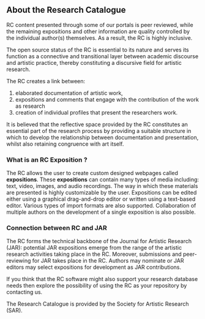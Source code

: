 ## About the Research Catalogue

RC content presented through some of our portals is peer reviewed, while the remaining expositions and other information are quality controlled by the individual author(s) themselves. As a result, the RC is highly inclusive. 

The open source status of the RC is essential to its nature and serves
its function as a connective and transitional layer between academic
discourse and artistic practice, thereby constituting a discursive
field for artistic research.

The RC creates a link between:

1. elaborated documentation of artistic work,
2. expositions and comments that engage with the contribution of the work as research
3. creation of individual profiles that present the researchers work.

It is believed that the reflective space provided by the RC
constitutes an essential part of the research process by providing a
suitable structure in which to develop the relationship between
documentation and presentation, whilst also retaining congruence with
art itself.

### What is an RC Exposition ?

The RC allows the user to create custom designed webpages called
__expositions__. These __expositions__ can contain many types of media
including: text, video, images, and audio recordings.  The way in
which these materials are presented is highly customizable by the
user. Expositions can be edited either using a graphical
drag-and-drop editor or written using a text-based editor. Various
types of import formats are also supported. Collaboration of multiple
authors on the development of a single exposition is also possible.

### Connection between RC and JAR

The RC forms the technical backbone of the Journal for Artistic
Research (JAR): potential JAR expositions emerge from the range of the
artistic research activities taking place in the RC. Moreover,
submissions and peer-reviewing for JAR takes place in the RC. Authors
may nominate or JAR editors may select expositions for development as
JAR contributions.

If you think that the RC software might also support your research
database needs then explore the possibility of using the RC as your
repository by contacting us.

The Research Catalogue is provided by the Society for Artistic
Research (SAR).




